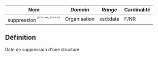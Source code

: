 | **Nom**                                              | ***Domain*** | ***Range*** | **Cardinalité** |
| ---------------------------------------------------- | ------------ | ----------- | --------------- |
| suppression <sup><sup>`preuve`, `source`</sup></sup> | Organisation | xsd:date    | F/NR            |

## Définition

Date de suppression d'une structure.